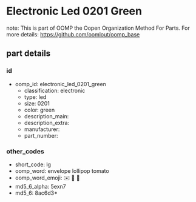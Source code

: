 # Electronic Led 0201 Green  

note: This is part of OOMP the Oopen Organization Method For Parts. For more details: https://github.com/oomlout/oomp_base

##  part details





### id
* oomp_id: electronic_led_0201_green
  * classification: electronic
  * type: led
  * size: 0201
  * color: green
  * description_main: 
  * description_extra: 
  * manufacturer: 
  * part_number: 

### other_codes
* short_code: lg
* oomp_word: envelope lollipop tomato
* oomp_word_emoji: :envelope: :lollipop: :tomato:
* md5_6_alpha: 5exn7
* md5_6: 8ac6d3* 